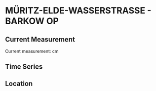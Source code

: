 # MÜRITZ-ELDE-WASSERSTRASSE - BARKOW OP

## Current Measurement

Current measurement: <Value topic="rivers/pegel-online/MEW/BARKOW OP/measurementValue"/> cm

## Time Series

<TimeSeries topic="rivers/pegel-online/MEW/BARKOW OP/measurementValue" period="week" />

## Location

<WorldMap>
  <Marker lat="53.469319463335644" lon="12.188886590898516" labelTopic="rivers/pegel-online/MEW/BARKOW OP" />
</WorldMap>
